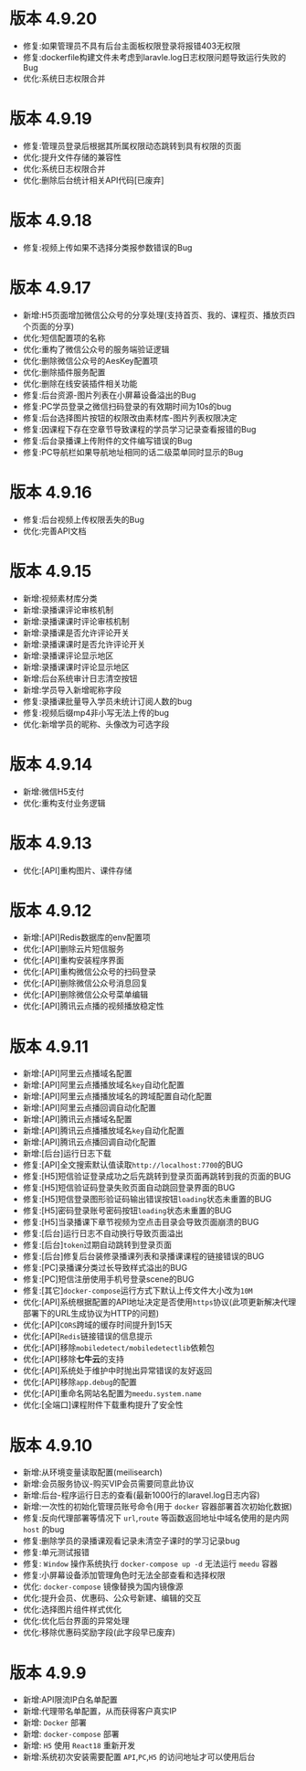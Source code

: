 # 版本 4.9.20

- 修复:如果管理员不具有后台主面板权限登录将报错403无权限
- 修复:dockerfile构建文件未考虑到laravle.log日志权限问题导致运行失败的Bug
- 优化:系统日志权限合并

# 版本 4.9.19

- 修复:管理员登录后根据其所属权限动态跳转到具有权限的页面
- 优化:提升文件存储的兼容性
- 优化:系统日志权限合并
- 优化:删除后台统计相关API代码[已废弃]

# 版本 4.9.18

- 修复:视频上传如果不选择分类报参数错误的Bug

# 版本 4.9.17

- 新增:H5页面增加微信公众号的分享处理(支持首页、我的、课程页、播放页四个页面的分享)
- 优化:短信配置项的名称
- 优化:重构了微信公众号的服务端验证逻辑
- 优化:删除微信公众号的AesKey配置项
- 优化:删除插件服务配置
- 优化:删除在线安装插件相关功能
- 修复:后台资源-图片列表在小屏幕设备溢出的Bug
- 修复:PC学员登录之微信扫码登录的有效期时间为10s的bug
- 修复:后台选择图片按钮的权限改由素材库-图片列表权限决定
- 修复:因课程下存在空章节导致课程的学员学习记录查看报错的Bug
- 修复:后台录播课上传附件的文件编写错误的Bug
- 修复:PC导航栏如果导航地址相同的话二级菜单同时显示的Bug

# 版本 4.9.16

- 修复:后台视频上传权限丢失的Bug
- 优化:完善API文档

# 版本 4.9.15

- 新增:视频素材库分类
- 新增:录播课评论审核机制
- 新增:录播课课时评论审核机制
- 新增:录播课是否允许评论开关
- 新增:录播课课时是否允许评论开关
- 新增:录播课评论显示地区
- 新增:录播课课时评论显示地区
- 新增:后台系统审计日志清空按钮
- 新增:学员导入新增昵称字段
- 修复:录播课批量导入学员未统计订阅人数的bug
- 修复:视频后缀mp4非小写无法上传的bug
- 优化:新增学员的昵称、头像改为可选字段

# 版本 4.9.14

- 新增:微信H5支付
- 优化:重构支付业务逻辑

# 版本 4.9.13

- 优化:[API]重构图片、课件存储

# 版本 4.9.12

- 新增:[API]Redis数据库的env配置项
- 优化:[API]删除云片短信服务
- 优化:[API]重构安装程序界面
- 优化:[API]重构微信公众号的扫码登录
- 优化:[API]删除微信公众号消息回复
- 优化:[API]删除微信公众号菜单编辑
- 优化:[API]腾讯云点播的视频播放稳定性

# 版本 4.9.11

- 新增:[API]阿里云点播域名配置
- 新增:[API]阿里云点播播放域名`key`自动化配置
- 新增:[API]阿里云点播播放域名的跨域配置自动化配置
- 新增:[API]阿里云点播回调自动化配置
- 新增:[API]腾讯云点播域名配置
- 新增:[API]腾讯云点播播放域名`key`自动化配置
- 新增:[API]腾讯云点播回调自动化配置
- 新增:[后台]运行日志下载
- 修复:[API]全文搜索默认值读取`http://localhost:7700`的BUG
- 修复:[H5]短信验证登录成功之后先跳转到登录页面再跳转到我的页面的BUG
- 修复:[H5]短信验证码登录失败页面自动跳回登录界面的BUG
- 修复:[H5]短信登录图形验证码输出错误按钮`loading`状态未重置的BUG
- 修复:[H5]密码登录账号密码按钮`loading`状态未重置的BUG
- 修复:[H5]当录播课下章节视频为空点击目录会导致页面崩溃的BUG
- 修复:[后台]运行日志不自动换行导致页面溢出
- 修复:[后台]`token`过期自动跳转到登录页面
- 修复:[后台]修复后台装修录播课列表和录播课课程的链接错误的BUG
- 修复:[PC]录播课分类过长导致样式溢出的BUG
- 修复:[PC]短信注册使用手机号登录scene的BUG
- 修复:[其它]`docker-compose`运行方式下默认上传文件大小改为`10M`
- 优化:[API]系统根据配置的API地址决定是否使用`https`协议(此项更新解决代理部署下的URL生成协议为HTTP的问题)
- 优化:[API]`CORS`跨域的缓存时间提升到15天
- 优化:[API]`Redis`链接错误的信息提示
- 优化:[API]移除`mobiledetect/mobiledetectlib`依赖包
- 优化:[API]移除**七牛云**的支持
- 优化:[API]系统处于维护中时抛出异常错误的友好返回
- 优化:[API]移除`app.debug`的配置
- 优化:[API]重命名网站名配置为`meedu.system.name`
- 优化:[全端口]课程附件下载重构提升了安全性

# 版本 4.9.10

- 新增:从环境变量读取配置(meilisearch)
- 新增:会员服务协议-购买VIP会员需要同意此协议
- 新增:后台-程序运行日志的查看(最新1000行的laravel.log日志内容)
- 新增:一次性的初始化管理员账号命令(用于 `docker` 容器部署首次初始化数据)
- 修复:反向代理部署等情况下 `url`,`route` 等函数返回地址中域名使用的是内网 `host` 的bug
- 修复:删除学员的录播课观看记录未清空子课时的学习记录bug
- 修复:单元测试报错
- 修复: `Window` 操作系统执行 `docker-compose up -d` 无法运行 `meedu` 容器
- 修复:小屏幕设备添加管理角色时无法全部查看和选择权限
- 优化: `docker-compose` 镜像替换为国内镜像源
- 优化:提升会员、优惠码、公众号新建、编辑的交互
- 优化:选择图片组件样式优化
- 优化:优化后台界面的异常处理
- 优化:移除优惠码奖励字段(此字段早已废弃)

# 版本 4.9.9

- 新增:API限流IP白名单配置
- 新增:代理带名单配置，从而获得客户真实IP
- 新增: `Docker` 部署
- 新增: `docker-compose` 部署
- 新增: `H5` 使用 `React18` 重新开发
- 新增:系统初次安装需要配置 `API`,`PC`,`H5` 的访问地址才可以使用后台